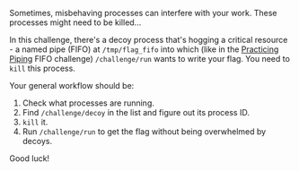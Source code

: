 Sometimes, misbehaving processes can interfere with your work.
These processes might need to be killed...

In this challenge, there's a decoy process that's hogging a critical resource - a named pipe (FIFO) at `/tmp/flag_fifo` into which (like in the [Practicing Piping](../piping) FIFO challenge) `/challenge/run` wants to write your flag.
You need to `kill` this process.

Your general workflow should be:

1. Check what processes are running.
2. Find `/challenge/decoy` in the list and figure out its process ID.
3. `kill` it.
4. Run `/challenge/run` to get the flag without being overwhelmed by decoys.

Good luck!
